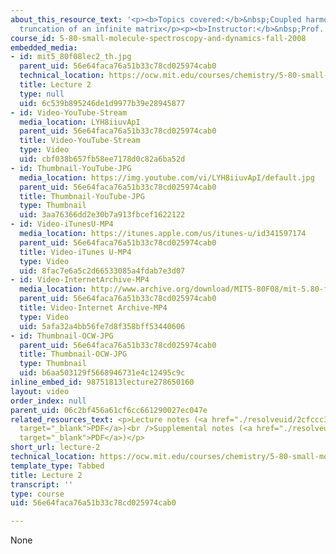 ```yaml
---
about_this_resource_text: '<p><b>Topics covered:</b>&nbsp;Coupled harmonic oscillators:
  truncation of an infinite matrix</p><p><b>Instructor:</b>&nbsp;Prof. Robert Field</p><p>&nbsp;</p>'
course_id: 5-80-small-molecule-spectroscopy-and-dynamics-fall-2008
embedded_media:
- id: mit5_80f08lec2_th.jpg
  parent_uid: 56e64faca76a51b33c78cd025974cab0
  technical_location: https://ocw.mit.edu/courses/chemistry/5-80-small-molecule-spectroscopy-and-dynamics-fall-2008/video-lectures/lecture-2/mit5_80f08lec2_th.jpg
  title: Lecture 2
  type: null
  uid: 6c539b895246de1d9977b39e28945877
- id: Video-YouTube-Stream
  media_location: LYH8iiuvApI
  parent_uid: 56e64faca76a51b33c78cd025974cab0
  title: Video-YouTube-Stream
  type: Video
  uid: cbf038b657fb58ee7178d0c82a6ba52d
- id: Thumbnail-YouTube-JPG
  media_location: https://img.youtube.com/vi/LYH8iiuvApI/default.jpg
  parent_uid: 56e64faca76a51b33c78cd025974cab0
  title: Thumbnail-YouTube-JPG
  type: Thumbnail
  uid: 3aa76366dd2e30b7a913fbcef1622122
- id: Video-iTunesU-MP4
  media_location: https://itunes.apple.com/us/itunes-u/id341597174
  parent_uid: 56e64faca76a51b33c78cd025974cab0
  title: Video-iTunes U-MP4
  type: Video
  uid: 8fac7e6a5c2d66533085a4fdab7e3d07
- id: Video-InternetArchive-MP4
  media_location: http://www.archive.org/download/MIT5-80F08/mit-5.80-f08-lec02_300k.mp4
  parent_uid: 56e64faca76a51b33c78cd025974cab0
  title: Video-Internet Archive-MP4
  type: Video
  uid: 5afa32a4bb56fe7d8f358bff53440606
- id: Thumbnail-OCW-JPG
  parent_uid: 56e64faca76a51b33c78cd025974cab0
  title: Thumbnail-OCW-JPG
  type: Thumbnail
  uid: b6aa503129f5668946731e4c12495c9c
inline_embed_id: 98751813lecture278650160
layout: video
order_index: null
parent_uid: 06c2bf456a61cf6cc661290027ec047e
related_resources_text: <p>Lecture notes (<a href="./resolveuid/2cfccc33b4c3a4847eb6b809202e557e"
  target="_blank">PDF</a>)<br />Supplemental notes (<a href="./resolveuid/2fae98399e7b7de5773c3d3eedb5fa22"
  target="_blank">PDF</a>)</p>
short_url: lecture-2
technical_location: https://ocw.mit.edu/courses/chemistry/5-80-small-molecule-spectroscopy-and-dynamics-fall-2008/video-lectures/lecture-2
template_type: Tabbed
title: Lecture 2
transcript: ''
type: course
uid: 56e64faca76a51b33c78cd025974cab0

---
```

None